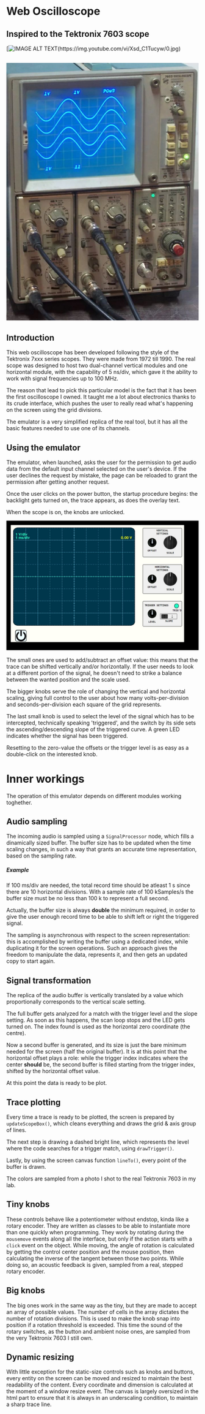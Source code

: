 # Web Oscilloscope
## Inspired to the Tektronix 7603 scope

[![IMAGE ALT TEXT(https://img.youtube.com/vi/Xsd_C1Tucyw/0.jpg)](https://youtu.be/Xsd_C1Tucyw)

##





![Screenshot](etc/Tektronix7603.jpg)

## Introduction
This web oscilloscope has been developed following the style of the Tektronix 7xxx series scopes. They were made from 1972 till 1990.
The real scope was designed to host two dual-channel vertical modules and one horizontal module, with the capability of 5 ns/div, which gave it the ability to work with signal frequencies up to 100 MHz.

The reason that lead to pick this particular model is the fact that it has been the first oscilloscope I owned. It taught me a lot about electronics thanks to its crude interface, which pushes the user to really read what's happening on the screen using the grid divisions.

The emulator is a very simplified replica of the real tool, but it has all the basic features needed to use one of its channels.

## Using the emulator
The emulator, when launched, asks the user for the permission to get audio data from the default input channel selected on the user's device. If the user declines the request by mistake, the page can be reloaded to grant the permission after getting another request.

Once the user clicks on the power button, the startup procedure begins: the backlight gets turned on, the trace appears, as does the overlay text.

When the scope is on, the knobs are unlocked.

![Screenshot](etc/UI.jpeg)

The small ones are used to add/subtract an offset value: this means that the trace can be shifted vertically and/or horizontally. If the user needs to look at a different portion of the signal, he doesn't need to strike a balance between the wanted position and the scale used.

The bigger knobs serve the role of changing the vertical and horizontal scaling, giving full control to the user about how many volts-per-division and seconds-per-division each square of the grid represents.

The last small knob is used to select the level of the signal which has to be intercepted, technically speaking 'triggered', and the switch by its side sets the ascending/descending slope of the triggered curve.
A green LED indicates whether the signal has been triggered.

Resetting to the zero-value the offsets or the trigger level is as easy as a double-click on the interested knob.

# Inner workings
The operation of this emulator depends on different modules working toghether.

## Audio sampling
The incoming audio is sampled using a ```SignalProcessor``` node, which fills a dinamically sized buffer. The buffer size has to be updated when the time scaling changes, in such a way that grants an accurate time representation, based on the sampling rate. 

##### Example
If 100 ms/div are needed, the total record time should be atleast 1 s since there are 10 horizontal divisions. With a sample rate of 100 kSamples/s the buffer size must be no less than 100 k to represent a full second.

Actually, the buffer size is always **double** the minimum required, in order to give the user enough record time to be able to shift left or right the triggered signal.

The sampling is asynchronous with respect to the screen representation: this is accomplished by writing the buffer using a dedicated index, while duplicating it for the screen operations. Such an approach gives the freedom to manipulate the data, represents it, and then gets an updated copy to start again.

## Signal transformation
The replica of the audio buffer is vertically translated by a value which proportionally corresponds to the vertical scale setting.

The full buffer gets analyzed for a match with the trigger level and the slope setting. As soon as this happens, the scan loop stops and the LED gets turned on. The index found is used as the horizontal zero coordinate (the centre).

Now a second buffer is generated, and its size is just the bare minimum needed for the screen (half the original buffer). 
It is at this point that the horizontal offset plays a role: while the trigger index indicates where the center **should** be, the second buffer is filled starting from the trigger index, shifted by the horizontal offset value.

At this point the data is ready to be plot.

## Trace plotting
Every time a trace is ready to be plotted, the screen is prepared by ```updateScopeBox()```, which cleans everything and draws the grid & axis group of lines.

The next step is drawing a dashed bright line, which represents the level where the code searches for a trigger match, using ```drawTrigger()```.

Lastly, by using the screen canvas function ```lineTo()```, every point of the buffer is drawn.

The colors are sampled from a photo I shot to the real Tektronix 7603 in my lab.

## Tiny knobs
These controls behave like a potentiometer without endstop, kinda like a rotary encoder. They are written as classes to be able to instantiate more than one quickly when programming. They work by rotating during the ```mousemove``` events along all the interface, but only if the action starts with a ```click``` event on the object. While moving, the angle of rotation is calculated by getting the control center position and the mouse position, then calculating the inverse of the tangent between those two points.
While doing so, an acoustic feedback is given, sampled from a real, stepped rotary encoder.

## Big knobs
The big ones work in the same way as the tiny, but they are made to accept an array of possible values. The number of cells in the array dictates the number of rotation divisions. This is used to make the knob snap into position if a rotation threshold is exceeded.
This time the sound of the rotary switches, as the button and ambient noise ones, are sampled from the very Tektronix 7603 I still own.

## Dynamic resizing
With little exception for the static-size controls such as knobs and buttons, every entity on the screen can be moved and resized to maintain the best readability of the content. Every coordinate and dimension is calculated at the moment of a window resize event.
The canvas is largely oversized in the html part to ensure that it is always in an underscaling condition, to maintain a sharp trace line.
